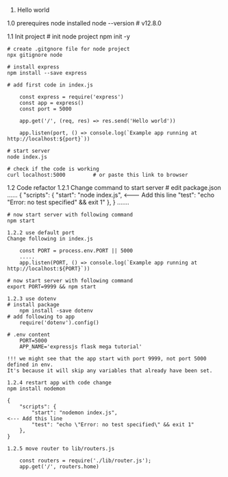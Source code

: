 1. Hello world

1.0 prerequires
    node installed
    node --version # v12.8.0

1.1 Init project
    # init node project
    npm init -y

    # create .gitgnore file for node project
    npx gitignore node

    # install express
    npm install --save express
    
    # add first code in index.js

        const express = require('express')
        const app = express()
        const port = 5000

        app.get('/', (req, res) => res.send('Hello world'))

        app.listen(port, () => console.log(`Example app running at http://localhost:${port}`))

    # start server
    node index.js

    # check if the code is working
    curl localhost:5000         # or paste this link to browser

1.2 Code refactor
    1.2.1  Change command to start server
    # edit package.json
    ...... 
    {
        "scripts": {
            "start": "node index.js",                                           <--- Add this line 
            "test": "echo \"Error: no test specified\" && exit 1"
        },
    }
    .......

    # now start server with following command
    npm start
    
    1.2.2 use default port
    Change following in index.js

        const PORT = process.env.PORT || 5000
        .....
        app.listen(PORT, () => console.log(`Example app running at http://localhost:${PORT}`))

    # now start server with following command
    export PORT=9999 && npm start
    
    1.2.3 use dotenv
    # install package
        npm install -save dotenv
    # add following to app
        require('dotenv').config()

    # .env content
        PORT=5000
        APP_NAME='expressjs flask mega tutorial'

    !!! we might see that the app start with port 9999, not port 5000 defined in env. 
    It's because it will skip any variables that already have been set.
    
    1.2.4 restart app with code change
    npm install nodemon
    
    {
        "scripts": {
            "start": "nodemon index.js",                                           <--- Add this line 
            "test": "echo \"Error: no test specified\" && exit 1"
        },
    }
    
    1.2.5 move router to lib/routers.js

        const routers = require('./lib/router.js');
        app.get('/', routers.home)
